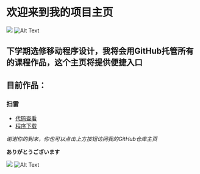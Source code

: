 # 欢迎来到我的项目主页

![](/images/logo.png)
![Alt Text](https://timgsa.baidu.com/timg?image&quality=80&size=b9999_10000&sec=1574503526370&di=324ae700803dbe0732b1f033fd5679b1&imgtype=0&src=http%3A%2F%2Fb-ssl.duitang.com%2Fuploads%2Fitem%2F201707%2F05%2F20170705162745_jEavW.png)

## 下学期选修移动程序设计，我将会用GitHub托管所有的课程作品，这个主页将提供便捷入口

## 目前作品：

### 扫雷
* [代码查看](https://github.com/Elm-Z/Elm-project/blob/master/%E6%89%AB%E9%9B%B7.c)
* [程序下载](https://github.com/Elm-Z/Elm-project/blob/master/%E6%89%AB%E9%9B%B7.exe)


*谢谢你的到来，你也可以点击上方按钮访问我的GitHub仓库主页*

   **ありがとうございます**


![](/images/logo.jpg)
![Alt Text](https://timgsa.baidu.com/timg?image&quality=80&size=b9999_10000&sec=1574504508170&di=1126470e53d3d362919bf39d98a6e5fd&imgtype=jpg&src=http%3A%2F%2Fimg0.imgtn.bdimg.com%2Fit%2Fu%3D2382420800%2C1596718809%26fm%3D214%26gp%3D0.jpg)
